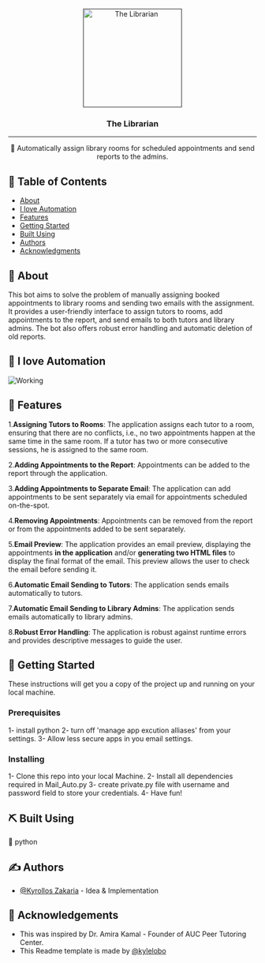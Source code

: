 <p align="center">
  <a href="" rel="noopener">
 <img width=200px height=200px src="https://i.imgur.com/FxL5qM0.jpg" alt="The Librarian"></a>
</p>

<h3 align="center">The Librarian</h3>

<div align="center">


</div>

---

<p align="center"> 🤖 Automatically assign library rooms for scheduled appointments and send reports to the admins.
    <br> 
</p>

## 📝 Table of Contents

- [About](#about)
- [I love Automation](#demo)
- [Features](#features)
- [Getting Started](#getting_started)
- [Built Using](#built_using)
- [Authors](#authors)
- [Acknowledgments](#acknowledgement)

## 🧐 About <a name = "about"></a>

This bot aims to solve the problem of manually assigning booked appointments to library rooms and sending two emails with the assignment. It provides a user-friendly interface to assign tutors to rooms, add appointments to the report, and send emails to both tutors and library admins. The bot also offers robust error handling and automatic deletion of old reports.
## 🎥 I love Automation <a name = "demo"></a>

![Working](https://media.giphy.com/media/20NLMBm0BkUOwNljwv/giphy.gif)


## 🎈 Features <a name = "features"></a>
1.**Assigning Tutors to Rooms**: The application assigns each tutor to a room, ensuring that there are no conflicts, i.e., no two appointments happen at the same time in the same room. If a tutor has two or more consecutive sessions, he is assigned to the same room.

2.**Adding Appointments to the Report**: Appointments can be added to the report through the application.

3.**Adding Appointments to Separate Email**: The application can add appointments to be sent separately via email for appointments scheduled on-the-spot.

4.**Removing Appointments**: Appointments can be removed from the report or from the appointments added to be sent separately.

5.**Email Preview**: The application provides an email preview, displaying the appointments **in the application** and/or **generating two HTML files** to display the final format of the email. This preview allows the user to check the email before sending it.

6.**Automatic Email Sending to Tutors**: The application sends emails automatically to tutors.

7.**Automatic Email Sending to Library Admins**: The application sends emails automatically to library admins.

8.**Robust Error Handling**: The application is robust against runtime errors and provides descriptive messages to guide the user.
## 🏁 Getting Started <a name = "getting_started"></a>

These instructions will get you a copy of the project up and running on your local machine.

### Prerequisites

1- install python 
2- turn off 'manage app excution alliases' from your settings.
3- Allow less secure apps in you email settings.



### Installing

1- Clone this repo into your local Machine.
2- Install all dependencies required in Mail_Auto.py
3- create private.py file with username and password field to store your credentials.
4- Have fun!



## ⛏️ Built Using <a name = "built_using"></a>

:snake: python

## ✍️ Authors <a name = "authors"></a>

- [@Kyrollos Zakaria](https://github.com/kyrolloszakaria) - Idea & Implementation

## 🎉 Acknowledgements <a name = "acknowledgement"></a>

- This was inspired by Dr. Amira Kamal - Founder of AUC Peer Tutoring Center.
- This Readme template is made by [@kylelobo](https://github.com/kylelobo)
